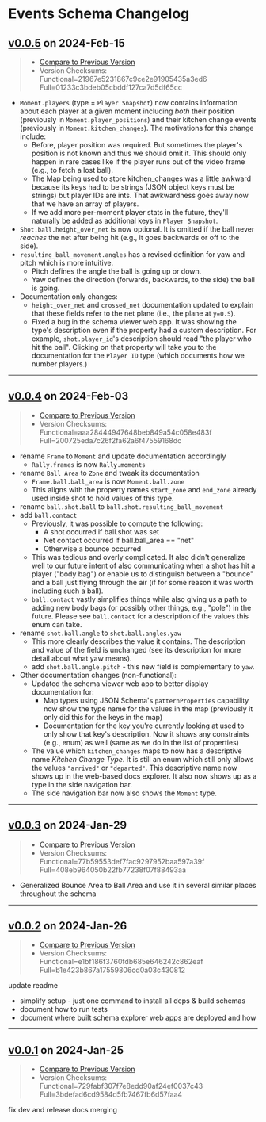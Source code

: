 # Events Schema Changelog

## [v0.0.5](https://github.com/pbv-public/events/releases/tag/v0.0.5) on 2024-Feb-15
> * [Compare to Previous Version](https://github.com/pbv-public/events/compare/v0.0.4...v0.0.5?expand=1)
> * Version Checksums: Functional=21967e5231867c9ce2e91905435a3ed6 Full=01233c3bdeb05cbddf127ca7d5df65cc

* `Moment.players` (type = `Player Snapshot`) now contains information about
  each player at a given moment including _both_ their position (previously in
  `Moment.player_positions`) and their kitchen change events (previously in
  `Moment.kitchen_changes`). The motivations for this change include:
  * Before, player position was required. But sometimes the player's position is not
    known and thus we should omit it. This should only happen in rare cases like if the
    player runs out of the video frame (e.g., to fetch a lost ball).
  * The Map being used to store kitchen_changes was a little awkward because its keys
    had to be strings (JSON object keys must be strings) but player IDs are ints. That
    awkwardness goes away now that we have an array of players.
  * If we add more per-moment player stats in the future, they'll naturally be added as
    additional keys in `Player Snapshot`.
* `Shot.ball.height_over_net` is now optional. It is omitted if the ball never _reaches_
   the net after being hit (e.g., it goes backwards or off to the side).
* `resulting_ball_movement.angles` has a revised definition for yaw and pitch which is
  more intuitive.
  * Pitch defines the angle the ball is going up or down.
  * Yaw defines the direction (forwards, backwards, to the side) the ball is going.
* Documentation only changes:
  * `height_over_net` and `crossed_net` documentation updated to explain that these
    fields refer to the net plane (i.e., the plane at `y=0.5`).
  * Fixed a bug in the schema viewer web app. It was showing the type's description even
    if the property had a custom description. For example, `shot.player_id`'s description
    should read "the player who hit the ball". Clicking on that property will take you to
    the documentation for the `Player ID` type (which documents how we number players.)

-------------------------------------
## [v0.0.4](https://github.com/pbv-public/events/releases/tag/v0.0.4) on 2024-Feb-03
> * [Compare to Previous Version](https://github.com/pbv-public/events/compare/v0.0.3...v0.0.4?expand=1)
> * Version Checksums: Functional=aaa28444947648beb849a54c058e483f Full=200725eda7c26f2fa62a6f47559168dc

* rename `Frame` to `Moment` and update documentation accordingly
  * `Rally.frames` is now `Rally.moments`
* rename `Ball Area` to `Zone` and tweak its documentation
  * `Frame.ball.ball_area` is now `Moment.ball.zone`
  * This aligns with the property names `start_zone` and `end_zone` already used inside shot to hold values of this type.
* rename `ball.shot.ball` to `ball.shot.resulting_ball_movement`
* add `ball.contact`
  * Previously, it was possible to compute the following:
    * A shot occurred if ball.shot was set
    * Net contact occurred if ball.ball_area == "net"
    * Otherwise a bounce occurred
  * This was tedious and overly complicated. It also didn't generalize well to our future intent of also communicating when a shot has hit a player ("body bag") or enable us to distinguish between a "bounce" and a ball just flying through the air (if for some reason it was worth including such a ball).
  * `ball.contact` vastly simplifies things while also giving us a path to adding new body bags (or possibly other things, e.g., "pole") in the future. Please see `ball.contact` for a description of the values this enum can take.
* rename `shot.ball.angle` to `shot.ball.angles.yaw`
  * This more clearly describes the value it contains. The description and value of the field is unchanged (see its description for more detail about what yaw means).
  * add `shot.ball.angle.pitch` - this new field is complementary to `yaw`.
* Other documentation changes (non-functional):
  * Updated the schema viewer web app to better display documentation for:
    * Map types using JSON Schema's `patternProperties` capability now show the type name
      for the values in the map (previously it only did this for the keys in the map)
    * Documentation for the key you're currently looking at used to only show that key's
      description. Now it shows any constraints (e.g., enum) as well (same as we do in
      the list of properties)
  * The value which `kitchen_changes` maps to now has a descriptive name _Kitchen Change
    Type_. It is still an enum which still only allows the values `"arrived"` or
    `"departed"`. This descriptive name now shows up in the web-based docs explorer. It
    also now shows up as a type in the side navigation bar.
  * The side navigation bar now also shows the `Moment` type.

-------------------------------------
## [v0.0.3](https://github.com/pbv-public/events/releases/tag/v0.0.3) on 2024-Jan-29
> * [Compare to Previous Version](https://github.com/pbv-public/events/compare/v0.0.2...v0.0.3?expand=1)
> * Version Checksums: Functional=77b59553def7fac9297952baa597a39f Full=408eb964050b22fb77238f07f88493aa

* Generalized Bounce Area to Ball Area and use it in several similar places throughout the schema

-------------------------------------
## [v0.0.2](https://github.com/pbv-public/events/releases/tag/v0.0.2) on 2024-Jan-26
> * [Compare to Previous Version](https://github.com/pbv-public/events/compare/v0.0.1...v0.0.2?expand=1)
> * Version Checksums: Functional=e1bf186f3760fdb685e646242c862eaf Full=b1e423b867a17559806cd0a03c430812

update readme

 * simplify setup - just one command to install all deps & build schemas
 * document how to run tests
 * document where built schema explorer web apps are deployed and how

-------------------------------------
## [v0.0.1](https://github.com/pbv-public/events/releases/tag/v0.0.1) on 2024-Jan-25
> * [Compare to Previous Version](https://github.com/pbv-public/events/compare/v0.0.1^...v0.0.1?expand=1)
> * Version Checksums: Functional=729fabf307f7e8edd90af24ef0037c43 Full=3bdefad6cd9584d5fb7467fb6d57faa4

fix dev and release docs merging

